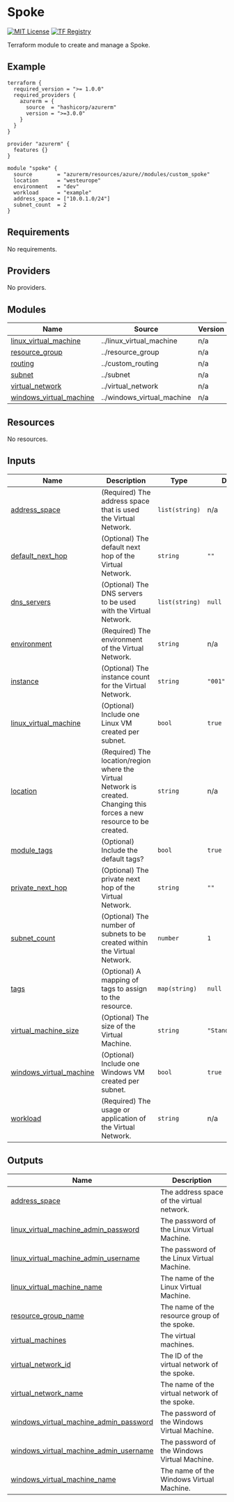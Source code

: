 # Spoke
[![MIT License](https://img.shields.io/badge/license-MIT-orange.svg)](LICENSE) [![TF Registry](https://img.shields.io/badge/terraform-registry-blue.svg)](https://registry.terraform.io/modules/azurerm/resources/azure/latest/submodules/custom_spoke)

Terraform module to create and manage a Spoke.

## Example

```hcl
terraform {
  required_version = ">= 1.0.0"
  required_providers {
    azurerm = {
      source  = "hashicorp/azurerm"
      version = ">=3.0.0"
    }
  }
}

provider "azurerm" {
  features {}
}

module "spoke" {
  source        = "azurerm/resources/azure//modules/custom_spoke"
  location      = "westeurope"
  environment   = "dev"
  workload      = "example"
  address_space = ["10.0.1.0/24"]
  subnet_count  = 2
}
```

## Requirements

No requirements.

## Providers

No providers.

## Modules

| Name | Source | Version |
|------|--------|---------|
| <a name="module_linux_virtual_machine"></a> [linux\_virtual\_machine](#module\_linux\_virtual\_machine) | ../linux_virtual_machine | n/a |
| <a name="module_resource_group"></a> [resource\_group](#module\_resource\_group) | ../resource_group | n/a |
| <a name="module_routing"></a> [routing](#module\_routing) | ../custom_routing | n/a |
| <a name="module_subnet"></a> [subnet](#module\_subnet) | ../subnet | n/a |
| <a name="module_virtual_network"></a> [virtual\_network](#module\_virtual\_network) | ../virtual_network | n/a |
| <a name="module_windows_virtual_machine"></a> [windows\_virtual\_machine](#module\_windows\_virtual\_machine) | ../windows_virtual_machine | n/a |

## Resources

No resources.

## Inputs

| Name | Description | Type | Default | Required |
|------|-------------|------|---------|:--------:|
| <a name="input_address_space"></a> [address\_space](#input\_address\_space) | (Required) The address space that is used the Virtual Network. | `list(string)` | n/a | yes |
| <a name="input_default_next_hop"></a> [default\_next\_hop](#input\_default\_next\_hop) | (Optional) The default next hop of the Virtual Network. | `string` | `""` | no |
| <a name="input_dns_servers"></a> [dns\_servers](#input\_dns\_servers) | (Optional) The DNS servers to be used with the Virtual Network. | `list(string)` | `null` | no |
| <a name="input_environment"></a> [environment](#input\_environment) | (Required) The environment of the Virtual Network. | `string` | n/a | yes |
| <a name="input_instance"></a> [instance](#input\_instance) | (Optional) The instance count for the Virtual Network. | `string` | `"001"` | no |
| <a name="input_linux_virtual_machine"></a> [linux\_virtual\_machine](#input\_linux\_virtual\_machine) | (Optional) Include one Linux VM created per subnet. | `bool` | `true` | no |
| <a name="input_location"></a> [location](#input\_location) | (Required) The location/region where the Virtual Network is created. Changing this forces a new resource to be created. | `string` | n/a | yes |
| <a name="input_module_tags"></a> [module\_tags](#input\_module\_tags) | (Optional) Include the default tags? | `bool` | `true` | no |
| <a name="input_private_next_hop"></a> [private\_next\_hop](#input\_private\_next\_hop) | (Optional) The private next hop of the Virtual Network. | `string` | `""` | no |
| <a name="input_subnet_count"></a> [subnet\_count](#input\_subnet\_count) | (Optional) The number of subnets to be created within the Virtual Network. | `number` | `1` | no |
| <a name="input_tags"></a> [tags](#input\_tags) | (Optional) A mapping of tags to assign to the resource. | `map(string)` | `null` | no |
| <a name="input_virtual_machine_size"></a> [virtual\_machine\_size](#input\_virtual\_machine\_size) | (Optional) The size of the Virtual Machine. | `string` | `"Standard_B1ls"` | no |
| <a name="input_windows_virtual_machine"></a> [windows\_virtual\_machine](#input\_windows\_virtual\_machine) | (Optional) Include one Windows VM created per subnet. | `bool` | `true` | no |
| <a name="input_workload"></a> [workload](#input\_workload) | (Required) The usage or application of the Virtual Network. | `string` | n/a | yes |

## Outputs

| Name | Description |
|------|-------------|
| <a name="output_address_space"></a> [address\_space](#output\_address\_space) | The address space of the virtual network. |
| <a name="output_linux_virtual_machine_admin_password"></a> [linux\_virtual\_machine\_admin\_password](#output\_linux\_virtual\_machine\_admin\_password) | The password of the Linux Virtual Machine. |
| <a name="output_linux_virtual_machine_admin_username"></a> [linux\_virtual\_machine\_admin\_username](#output\_linux\_virtual\_machine\_admin\_username) | The password of the Linux Virtual Machine. |
| <a name="output_linux_virtual_machine_name"></a> [linux\_virtual\_machine\_name](#output\_linux\_virtual\_machine\_name) | The name of the Linux Virtual Machine. |
| <a name="output_resource_group_name"></a> [resource\_group\_name](#output\_resource\_group\_name) | The name of the resource group of the spoke. |
| <a name="output_virtual_machines"></a> [virtual\_machines](#output\_virtual\_machines) | The virtual machines. |
| <a name="output_virtual_network_id"></a> [virtual\_network\_id](#output\_virtual\_network\_id) | The ID of the virtual network of the spoke. |
| <a name="output_virtual_network_name"></a> [virtual\_network\_name](#output\_virtual\_network\_name) | The name of the virtual network of the spoke. |
| <a name="output_windows_virtual_machine_admin_password"></a> [windows\_virtual\_machine\_admin\_password](#output\_windows\_virtual\_machine\_admin\_password) | The password of the Windows Virtual Machine. |
| <a name="output_windows_virtual_machine_admin_username"></a> [windows\_virtual\_machine\_admin\_username](#output\_windows\_virtual\_machine\_admin\_username) | The password of the Windows Virtual Machine. |
| <a name="output_windows_virtual_machine_name"></a> [windows\_virtual\_machine\_name](#output\_windows\_virtual\_machine\_name) | The name of the Windows Virtual Machine. |
